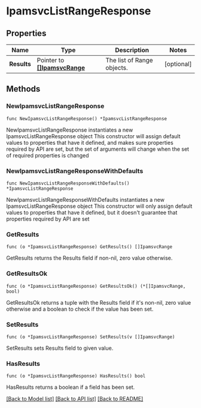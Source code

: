# IpamsvcListRangeResponse

## Properties

Name | Type | Description | Notes
------------ | ------------- | ------------- | -------------
**Results** | Pointer to [**[]IpamsvcRange**](IpamsvcRange.md) | The list of Range objects. | [optional] 

## Methods

### NewIpamsvcListRangeResponse

`func NewIpamsvcListRangeResponse() *IpamsvcListRangeResponse`

NewIpamsvcListRangeResponse instantiates a new IpamsvcListRangeResponse object
This constructor will assign default values to properties that have it defined,
and makes sure properties required by API are set, but the set of arguments
will change when the set of required properties is changed

### NewIpamsvcListRangeResponseWithDefaults

`func NewIpamsvcListRangeResponseWithDefaults() *IpamsvcListRangeResponse`

NewIpamsvcListRangeResponseWithDefaults instantiates a new IpamsvcListRangeResponse object
This constructor will only assign default values to properties that have it defined,
but it doesn't guarantee that properties required by API are set

### GetResults

`func (o *IpamsvcListRangeResponse) GetResults() []IpamsvcRange`

GetResults returns the Results field if non-nil, zero value otherwise.

### GetResultsOk

`func (o *IpamsvcListRangeResponse) GetResultsOk() (*[]IpamsvcRange, bool)`

GetResultsOk returns a tuple with the Results field if it's non-nil, zero value otherwise
and a boolean to check if the value has been set.

### SetResults

`func (o *IpamsvcListRangeResponse) SetResults(v []IpamsvcRange)`

SetResults sets Results field to given value.

### HasResults

`func (o *IpamsvcListRangeResponse) HasResults() bool`

HasResults returns a boolean if a field has been set.


[[Back to Model list]](../README.md#documentation-for-models) [[Back to API list]](../README.md#documentation-for-api-endpoints) [[Back to README]](../README.md)


